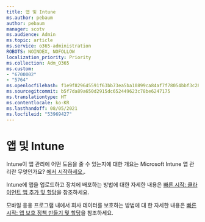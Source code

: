 ```yaml
---
title: 앱 및 Intune
ms.author: pebaum
author: pebaum
manager: scotv
ms.audience: Admin
ms.topic: article
ms.service: o365-administration
ROBOTS: NOINDEX, NOFOLLOW
localization_priority: Priority
ms.collection: Adm_O365
ms.custom:
- "6700002"
- "5764"
ms.openlocfilehash: f1e9f829645591f63bb73ea5ba10899ca84af7f78054bbf3c285cb1f24866ca3
ms.sourcegitcommit: b5f7da89a650d2915dc652449623c78be6247175
ms.translationtype: HT
ms.contentlocale: ko-KR
ms.lasthandoff: 08/05/2021
ms.locfileid: "53969427"
---
```

# <a name="apps-and-intune"></a>앱 및 Intune

Intune이 앱 관리에 어떤 도움을 줄 수 있는지에 대한 개요는 Microsoft Intune 앱 관리란 무엇인가요? [에서 시작하세요.](https://docs.microsoft.com/mem/intune/apps/app-management).

Intune에 앱을 업로드하고 장치에 배포하는 방법에 대한 자세한 내용은 [빠른 시작: 클라이언트 앱 추가 및 할당](https://docs.microsoft.com/mem/intune/apps/quickstart-add-assign-app)을 참조하세요.

모바일 응용 프로그램 내에서 회사 데이터를 보호하는 방법에 대 한 자세한 내용은 [빠른 시작: 앱 보호 정책 만들기 및 할당](https://docs.microsoft.com/mem/intune/apps/quickstart-create-assign-app-policy)을 참조하세요.